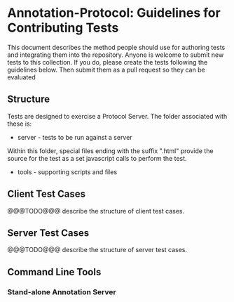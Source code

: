 Annotation-Protocol: Guidelines for Contributing Tests
======================================================

This document describes the method people should use for authoring tests and
integrating them into the repository.  Anyone is welcome to submit new tests to
this collection.  If you do, please create the tests following the guidelines
below.  Then submit them as a pull request so they can be evaluated

Structure
---------

Tests are designed to exercise a Protocol Server.  The folder associated with these is:

* server - tests to be run against a server

Within this folder, special files ending with the suffix ".html" provide the source
for the test as a set javascript calls to perform the test.

* tools - supporting scripts and files

Client Test Cases
-----------------

@@@TODO@@@ describe the structure of client test cases.

Server Test Cases
-----------------

@@@TODO@@@ describe the structure of server test cases.


Command Line Tools
------------------

### Stand-alone Annotation Server ###
